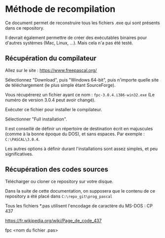 # Méthode de recompilation

Ce document permet de reconstruire tous les fichiers .exe qui sont présents dans ce repository.

Il devrait également permettre de créer des exécutables binaires pour d'autres systèmes (Mac, Linux, ...). Mais cela n'a pas été testé.


## Récupération du compilateur

Allez sur le site : https://www.freepascal.org/

Sélectionnez "Download", puis "Windows 64-bit", puis n'importe quelle site de téléchargement (le plus simple étant SourceForge).

Vous récupérerez un fichier ayant ce nom : `fpc-3.0.4.i386-win32.exe` (Le numéro de version 3.0.4 peut avoir changé).

Exécuter ce fichier pour installer le compilateur.

Sélectionner "Full installation".

Il est conseillé de définir un répertoire de destination écrit en majuscules (comme à la bonne époque du DOS), et sans espaces. Par exemple : `C:\PASCAL\3.0.4`.

Les autres options à définir durant l'installations sont assez simples, et peu significatives.




## Récupération des codes sources

Télécharger ou cloner ce repository sur votre disque.

Dans la suite de cette documentation, on supposera que le contenu de ce repository a été placé dans `C:\repo_git\prog_pascal`

Tous les fichiers *.pas utilisent l'encodage de caractère du MS-DOS : CP 437

https://fr.wikipedia.org/wiki/Page_de_code_437


fpc <nom du fichier .pas>

